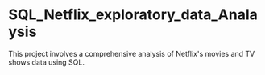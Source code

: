 # SQL_Netflix_exploratory_data_Analaysis
This project involves a comprehensive analysis of Netflix's movies and TV shows data using SQL.
